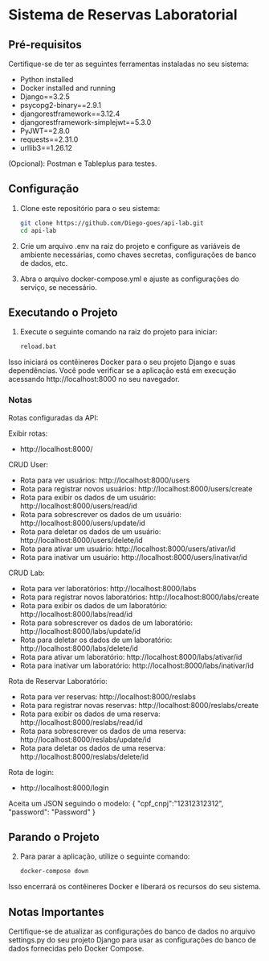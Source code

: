 # Sistema de Reservas Laboratorial

## Pré-requisitos

Certifique-se de ter as seguintes ferramentas instaladas no seu sistema:

- Python installed 
- Docker installed and running
- Django==3.2.5
- psycopg2-binary==2.9.1
- djangorestframework==3.12.4
- djangorestframework-simplejwt==5.3.0
- PyJWT==2.8.0
- requests==2.31.0
- urllib3==1.26.12

(Opcional): Postman e Tableplus para testes.

## Configuração

1. Clone este repositório para o seu sistema:

   ```bash
   git clone https://github.com/Diego-goes/api-lab.git
   cd api-lab
   
2. Crie um arquivo .env na raiz do projeto e configure as variáveis de ambiente necessárias, como chaves secretas, configurações de banco de dados, etc.

3. Abra o arquivo docker-compose.yml e ajuste as configurações do serviço, se necessário.

## Executando o Projeto

1. Execute o seguinte comando na raiz do projeto para iniciar:

    ```bash
    reload.bat

Isso iniciará os contêineres Docker para o seu projeto Django e suas dependências. Você pode verificar se a aplicação está em execução acessando http://localhost:8000 no seu navegador.

### Notas

Rotas configuradas da API:

Exibir rotas:
- http://localhost:8000/

CRUD User:
- Rota para ver usuários: 
http://localhost:8000/users
- Rota para registrar novos usuários: 
http://localhost:8000/users/create
- Rota para exibir os dados de um usuário: 
http://localhost:8000/users/read/id
- Rota para sobrescrever os dados de um usuário: 
http://localhost:8000/users/update/id
- Rota para deletar os dados de um usuário: 
http://localhost:8000/users/delete/id
- Rota para ativar um usuário: 
http://localhost:8000/users/ativar/id
- Rota para inativar um usuário: 
http://localhost:8000/users/inativar/id

CRUD Lab:
- Rota para ver laboratórios: 
http://localhost:8000/labs
- Rota para registrar novos laboratórios: 
http://localhost:8000/labs/create
- Rota para exibir os dados de um laboratório: 
http://localhost:8000/labs/read/id
- Rota para sobrescrever os dados de um laboratório: 
http://localhost:8000/labs/update/id
- Rota para deletar os dados de um laboratório: 
http://localhost:8000/labs/delete/id
- Rota para ativar um laboratório: 
http://localhost:8000/labs/ativar/id
- Rota para inativar um laboratório: 
http://localhost:8000/labs/inativar/id

Rota de Reservar Laboratório:
- Rota para ver reservas: 
http://localhost:8000/reslabs
- Rota para registrar novas reservas: 
http://localhost:8000/reslabs/create
- Rota para exibir os dados de uma reserva: 
http://localhost:8000/reslabs/read/id
- Rota para sobrescrever os dados de uma reserva: 
http://localhost:8000/reslabs/update/id
- Rota para deletar os dados de uma reserva: 
http://localhost:8000/reslabs/delete/id

Rota de login:
- http://localhost:8000/login

Aceita um JSON seguindo o modelo:
    {
        "cpf_cnpj":"12312312312",
        "password": "Password"
    }


## Parando o Projeto

2. Para parar a aplicação, utilize o seguinte comando:

    ```bash
    docker-compose down

Isso encerrará os contêineres Docker e liberará os recursos do seu sistema.

## Notas Importantes
Certifique-se de atualizar as configurações do banco de dados no arquivo settings.py do seu projeto Django para usar as configurações do banco de dados fornecidas pelo Docker Compose.
